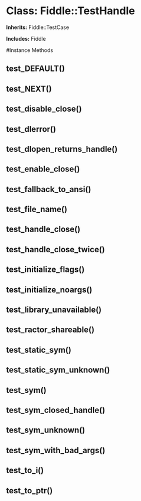 # Class: Fiddle::TestHandle
**Inherits:** Fiddle::TestCase
    
**Includes:** Fiddle
  




#Instance Methods
## test_DEFAULT() [](#method-i-test_DEFAULT)

## test_NEXT() [](#method-i-test_NEXT)

## test_disable_close() [](#method-i-test_disable_close)

## test_dlerror() [](#method-i-test_dlerror)

## test_dlopen_returns_handle() [](#method-i-test_dlopen_returns_handle)

## test_enable_close() [](#method-i-test_enable_close)

## test_fallback_to_ansi() [](#method-i-test_fallback_to_ansi)

## test_file_name() [](#method-i-test_file_name)

## test_handle_close() [](#method-i-test_handle_close)

## test_handle_close_twice() [](#method-i-test_handle_close_twice)

## test_initialize_flags() [](#method-i-test_initialize_flags)

## test_initialize_noargs() [](#method-i-test_initialize_noargs)

## test_library_unavailable() [](#method-i-test_library_unavailable)

## test_ractor_shareable() [](#method-i-test_ractor_shareable)

## test_static_sym() [](#method-i-test_static_sym)

## test_static_sym_unknown() [](#method-i-test_static_sym_unknown)

## test_sym() [](#method-i-test_sym)

## test_sym_closed_handle() [](#method-i-test_sym_closed_handle)

## test_sym_unknown() [](#method-i-test_sym_unknown)

## test_sym_with_bad_args() [](#method-i-test_sym_with_bad_args)

## test_to_i() [](#method-i-test_to_i)

## test_to_ptr() [](#method-i-test_to_ptr)

